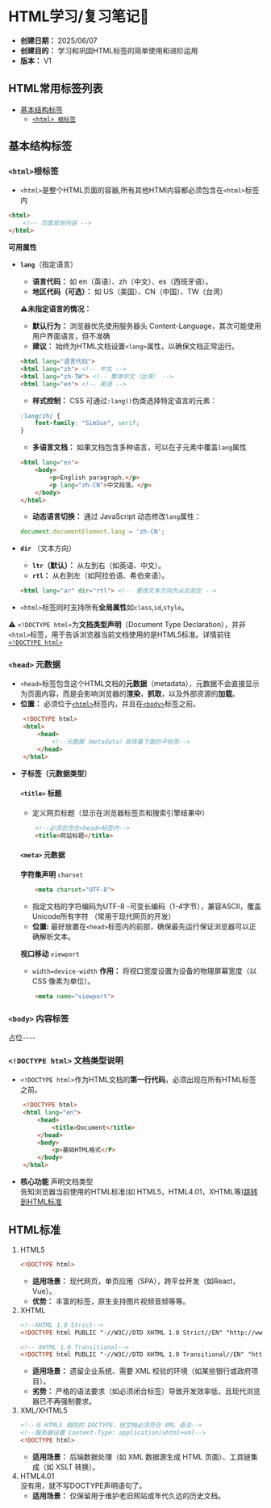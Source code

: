 # HTML学习/复习笔记🤗
- **创建日期：** 2025/06/07
- **创建目的：** 学习和巩固HTML标签的简单使用和进阶运用
- **版本：** V1

## HTML常用标签列表
- [基本结构标签](#基本结构标签)
    - [`<html> 根标签`](#html根标签)
## 基本结构标签
### `<html>`根标签
- `<html>`是整个HTML页面的容器,所有其他HTMl内容都必须包含在`<html>`标签内

```html
<html>
    <!-- 页面其他内容 -->
</html>
```

**可用属性**
- **`lang`**（指定语言）
    - **语言代码：** 如 en（英语）、zh（中文）、es（西班牙语）。
    - **地区代码（可选）：** 如 US（美国）、CN（中国）、TW（台湾）

    ⚠️**未指定语言的情况：**
    - **默认行为：** 浏览器优先使用服务器头 Content-Language，其次可能使用用户界面语言，但不准确
    - **建议：** 始终为HTML文档设置`<lang>`属性，以确保文档正常运行。
    ```html
    <html lang="语言代码">
    <html lang="zh"> <!-- 中文 -->
    <html lang="zh-TW"> <!-- 繁体中文（台湾） -->
    <html lang="en"> <!-- 英语 -->
    ```

    - **样式控制：** CSS 可通过` :lang() `伪类选择特定语言的元素：
    ```css
    :lang(zh) { 
        font-family: "SimSun", serif; 
    }
    ```
    - **多语言文档：** 如果文档包含多种语言，可以在子元素中覆盖` lang `属性
    ```html
    <html lang="en">
        <body>
            <p>English paragraph.</p>
            <p lang="zh-CN">中文段落。</p>
        </body>
    </html>
    ```
    - **动态语言切换：**  通过 JavaScript 动态修改` lang `属性：
    ```javascript
    document.documentElement.lang = 'zh-CN';
    ```
- **`dir`** （文本方向）
    - **`ltr`（默认）：** 从左到右（如英语、中文）。
    - **`rtl`：** 从右到左（如阿拉伯语、希伯来语）。
    ```html
    <html lang="ar" dir="rtl"> <!-- 更改文本方向为从右到左 -->
    ```
- `<html>`标签同时支持所有**全局属性**如`class`,`id`,`style`。

⚠️ `<!DOCTYPE html>`为**文档类型声明**（Document Type Declaration），并非`<html>`标签，用于告诉浏览器当前文档使用的是HTML5标准。详情前往[`<!DOCTYPE html>`](#)

### `<head>` 元数据
- `<head>`标签包含这个HTML文档的**元数据**（metadata），元数据不会直接显示为页面内容，而是会影响浏览器的**渲染**，**抓取**，以及外部资源的**加载**。
- **位置：** 必须位于[`<html>`](#html根标签)标签内，并且在[`<body>`](#body-内容标签)标签之前。
```html
    <!DOCTYPE html>
    <html>
        <head>
            <!--元数据（metadata）具体看下面的子标签-->
        </head>
    </html>
```
- **子标签（元数据类型）**
    #### `<title>` 标题
    - 定义网页标题（显示在浏览器标签页和搜索引擎结果中）
    ```html
        <!--必须包含在<head>标签内-->
        <title>网站标题</title>
    ```
    #### `<meta>` 元数据
    **字符集声明** `charset`

    ```html
        <meta charset="UTF-8">
    ```
    - 指定文档的字符编码为UTF-8 -可变长编码（1-4字节），兼容ASCII，覆盖Unicode所有字符 （常用于现代网页的开发）
    - **位置:** 最好放置在`<head>`标签内的前部，确保最先运行保证浏览器可以正确解析文本。  

    **视口移动** `viewport`   
    - `width=device-width` **作用：** 将视口宽度设置为设备的物理屏幕宽度（以 CSS 像素为单位）。

    ```html
        <meta name="viewport">
    ```

### `<body>` 内容标签
占位----
### `<!DOCTYPE html>` 文档类型说明

- `<!DOCTYPE html>`作为HTML文档的**第一行代码**，必须出现在所有HTML标签之前。
```html
    <!DOCTYPE html>
    <html lang="en">
        <head>
            <title>Document</title>
        </head>
        <body>
            <p>基础HTML格式</P>
        </body>
    </html>
```
- **核心功能** 声明文档类型  
    告知浏览器当前使用的HTML标准(如 HTML5，HTML4.01，XHTML等)[跳转到HTML标准](#html标准)
## HTML标准
1. HTML5
    ```html
    <!DOCTYPE html>
    ```
    - **适用场景：** 现代网页，单页应用（SPA），跨平台开发（如React，Vue）。
    - **优势：**  丰富的标签，原生支持图片视频音频等等。
2. XHTML
    ```html
    <!--XHTML 1.0 Strict-->
    <!DOCTYPE html PUBLIC "-//W3C//DTD XHTML 1.0 Strict//EN" "http://www.w3.org/TR/xhtml1/DTD/xhtml1-strict.dtd">

    <!-- XHTML 1.0 Transitional-->
    <!DOCTYPE html PUBLIC "-//W3C//DTD XHTML 1.0 Transitional//EN" "http://www.w3.org/TR/xhtml1/DTD/xhtml1-transitional.dtd">

    ```
    - **适用场景：** 遗留企业系统、需要 XML 校验的环境（如某些银行或政府项目）。
    - **劣势：** 严格的语法要求（如必须闭合标签）导致开发效率低，且现代浏览器已不再强制要求。
3. XML/XHTML5
    ```html
    <!--与 HTML5 相同的 DOCTYPE，但文档必须符合 XML 语法-->
    <!--服务器设置 Content-Type: application/xhtml+xml-->
    <!DOCTYPE html>
    ```
    - **适用场景：** 后端数据处理（如 XML 数据源生成 HTML 页面）、工具链集成（如 XSLT 转换）。
4. HTML4.01  
    没有用，就不写DOCTYPE声明语句了。
    - **适用场景：** 仅保留用于维护老旧网站或年代久远的历史文档。

